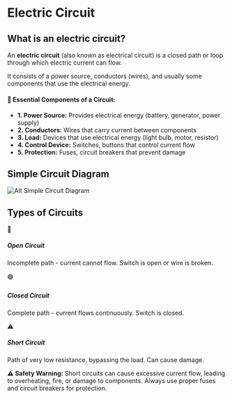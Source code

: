 # Electric Circuit

## What is an electric circuit?

An <strong>electric circuit</strong> (also known as electrical circuit) is a closed path or loop through which electric current can flow. 

It consists of a power source, conductors (wires), and usually some components that use the electrical energy.
                    
<div class="definition-card">
    <!-- <h4>Definition</h4>
    <p>An electric circuit is a closed path or loop through which electric current can flow. It consists of a source of electrical energy and components connected by conducting wires.</p> -->
                        
<div class="key-points" style="margin-top: 20px;">
    <h4>🔑 Essential Components of a Circuit:</h4>
    <ul>
        <li><strong>1. Power Source:</strong> Provides electrical energy (battery, generator, power supply)</li>
        <li><strong>2. Conductors:</strong> Wires that carry current between components</li>
        <li><strong>3. Load:</strong> Devices that use electrical energy (light bulb, motor, resistor)</li>
        <li><strong>4. Control Device:</strong> Switches, buttons that control current flow</li>
        <li><strong>5. Protection:</strong> Fuses, circuit breakers that prevent damage</li>
    </ul>
</div>
</div>

## Simple Circuit Diagram
                    
<!-- <div class="circuit-diagram">
    <div style="font-size: 1.2em; line-height: 2;">
        <p>┌─────────[Switch]──────────┐</p>
        <p>│                           │</p>
        <p>[Battery +−]            [Bulb 💡]</p>
        <p>│                           │</p>
        <p>└───────────────────────────┘</p>
    </div>
    <p style="margin-top: 20px; color: #666;">When the switch is closed, current flows from the battery through the bulb, making it light up.</p>
</div> -->
![Alt Simple Circuit Diagram]( /images/simple_circuit_diagram2.png "Simple Circuit Diagram")
                    
## Types of Circuits


<div class="icon-grid">
        <div class="icon-card">
            <div class="icon">🔴</div>
            <h5>Open Circuit</h5>
            <p>Incomplete path - current cannot flow. Switch is open or wire is broken.</p>
        </div>
        <div class="icon-card">
            <div class="icon">🟢</div>
            <h5>Closed Circuit</h5>
            <p>Complete path - current flows continuously. Switch is closed.</p>
        </div>
        <div class="icon-card">
            <div class="icon">⚠️</div>
            <h5>Short Circuit</h5>
            <p>Path of very low resistance, bypassing the load. Can cause damage.</p>
        </div>
    </div>
                    
<div class="warning">
                        <strong>⚠️ Safety Warning:</strong> Short circuits can cause excessive current flow, leading to overheating, fire, or damage to components. Always use proper fuses and circuit breakers for protection.
</div>